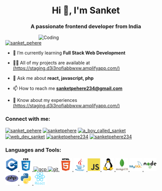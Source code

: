 
<h1 align="center">Hi 👋, I'm Sanket</h1>
<h3 align="center">A passionate frontend developer from India</h3>
<img align="right" alt = "Coding" width= "400" border-radius = "2px" src = "https://cdn.dribbble.com/users/730703/screenshots/6581243/avento.gif">


<p align="left"> <a href="https://twitter.com/sanket_pehere" target="blank"><img src="https://img.shields.io/twitter/follow/sanket_pehere?logo=twitter&style=for-the-badge" alt="sanket_pehere" /></a> </p>

- 🌱 I’m currently learning **Full Stack Web Development**

- 👨‍💻 All of my projects are available at [(https://staging.d3i3nofiabbwxw.amplifyapp.com/)](https://staging.d3i3nofiabbwxw.amplifyapp.com/)

- 💬 Ask me about **react, javascript, php**

- 📫 How to reach me **sanketpehere234@gmail.com**

- 📄 Know about my experiences [(https://staging.d3i3nofiabbwxw.amplifyapp.com/)](https://staging.d3i3nofiabbwxw.amplifyapp.com/)

<h3 align="left">Connect with me:</h3>
<p align="left">
<a href="https://twitter.com/sanket_pehere" target="blank"><img align="center" src="https://raw.githubusercontent.com/rahuldkjain/github-profile-readme-generator/master/src/images/icons/Social/twitter.svg" alt="sanket_pehere" height="30" width="40" /></a>
<a href="https://linkedin.com/in/sanketpehere" target="blank"><img align="center" src="https://raw.githubusercontent.com/rahuldkjain/github-profile-readme-generator/master/src/images/icons/Social/linked-in-alt.svg" alt="sanketpehere" height="30" width="40" /></a>
<a href="https://instagram.com/a_boy_called_sanket" target="blank"><img align="center" src="https://raw.githubusercontent.com/rahuldkjain/github-profile-readme-generator/master/src/images/icons/Social/instagram.svg" alt="a_boy_called_sanket" height="30" width="40" /></a>
<a href="https://www.codechef.com/users/web_dev_sanket" target="blank"><img align="center" src="https://cdn.jsdelivr.net/npm/simple-icons@3.1.0/icons/codechef.svg" alt="web_dev_sanket" height="30" width="40" /></a>
<a href="https://www.hackerrank.com/sanketpehere234" target="blank"><img align="center" src="https://raw.githubusercontent.com/rahuldkjain/github-profile-readme-generator/master/src/images/icons/Social/hackerrank.svg" alt="sanketpehere234" height="30" width="40" /></a>
<a href="https://www.leetcode.com/sanketpehere234" target="blank"><img align="center" src="https://raw.githubusercontent.com/rahuldkjain/github-profile-readme-generator/master/src/images/icons/Social/leet-code.svg" alt="sanketpehere234" height="30" width="40" /></a>
</p>

<h3 align="left">Languages and Tools:</h3>
<p align="left"> <a href="https://www.w3schools.com/cpp/" target="_blank" rel="noreferrer"> <img src="https://raw.githubusercontent.com/devicons/devicon/master/icons/cplusplus/cplusplus-original.svg" alt="cplusplus" width="40" height="40"/> </a> <a href="https://www.w3schools.com/css/" target="_blank" rel="noreferrer"> <img src="https://raw.githubusercontent.com/devicons/devicon/master/icons/css3/css3-original-wordmark.svg" alt="css3" width="40" height="40"/> </a> <a href="https://cloud.google.com" target="_blank" rel="noreferrer"> <img src="https://www.vectorlogo.zone/logos/google_cloud/google_cloud-icon.svg" alt="gcp" width="40" height="40"/> </a> <a href="https://git-scm.com/" target="_blank" rel="noreferrer"> <img src="https://www.vectorlogo.zone/logos/git-scm/git-scm-icon.svg" alt="git" width="40" height="40"/> </a> <a href="https://www.w3.org/html/" target="_blank" rel="noreferrer"> <img src="https://raw.githubusercontent.com/devicons/devicon/master/icons/html5/html5-original-wordmark.svg" alt="html5" width="40" height="40"/> </a> <a href="https://www.java.com" target="_blank" rel="noreferrer"> <img src="https://raw.githubusercontent.com/devicons/devicon/master/icons/java/java-original.svg" alt="java" width="40" height="40"/> </a> <a href="https://developer.mozilla.org/en-US/docs/Web/JavaScript" target="_blank" rel="noreferrer"> <img src="https://raw.githubusercontent.com/devicons/devicon/master/icons/javascript/javascript-original.svg" alt="javascript" width="40" height="40"/> </a>  <a href="https://www.linux.org/" target="_blank" rel="noreferrer"> <img src="https://raw.githubusercontent.com/devicons/devicon/master/icons/linux/linux-original.svg" alt="linux" width="40" height="40"/> </a> <a href="https://www.mongodb.com/" target="_blank" rel="noreferrer"> <img src="https://raw.githubusercontent.com/devicons/devicon/master/icons/mongodb/mongodb-original-wordmark.svg" alt="mongodb" width="40" height="40"/> </a> <a href="https://www.mysql.com/" target="_blank" rel="noreferrer"> <img src="https://raw.githubusercontent.com/devicons/devicon/master/icons/mysql/mysql-original-wordmark.svg" alt="mysql" width="40" height="40"/> </a> <a href="https://nodejs.org" target="_blank" rel="noreferrer"> <img src="https://raw.githubusercontent.com/devicons/devicon/master/icons/nodejs/nodejs-original-wordmark.svg" alt="nodejs" width="40" height="40"/> </a> <a href="https://www.php.net" target="_blank" rel="noreferrer"> <img src="https://raw.githubusercontent.com/devicons/devicon/master/icons/php/php-original.svg" alt="php" width="40" height="40"/> </a> <a href="https://www.python.org" target="_blank" rel="noreferrer"> <img src="https://raw.githubusercontent.com/devicons/devicon/master/icons/python/python-original.svg" alt="python" width="40" height="40"/> </a> <a href="https://reactjs.org/" target="_blank" rel="noreferrer"> <img src="https://raw.githubusercontent.com/devicons/devicon/master/icons/react/react-original-wordmark.svg" alt="react" width="40" height="40"/> </a> </p>


